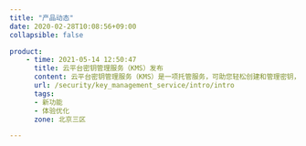 ```yaml
---
title: "产品动态"
date: 2020-02-28T10:08:56+09:00
collapsible: false

product:
    - time: 2021-05-14 12:50:47
      title: 云平台密钥管理服务（KMS）发布
      content: 云平台密钥管理服务（KMS）是一项托管服务，可助您轻松创建和管理密钥，满足审计、法规、合规性需求。实现用户可控的数据安全加密，避免数据安全事故的发生。您可以通过控制台以及API两种方式创建和管理用户主密钥（CMK）。默认开启密钥轮转功能，加强密钥使用的安全性，实现数据保护的安全策略和最佳实践。
      url: /security/key_management_service/intro/intro
      tags:
      - 新功能
      - 体验优化
      zone: 北京三区

---
```


<!-- 设置上述参数可生成产品动态页  -->
